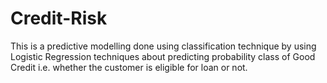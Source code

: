 # Credit-Risk
This is a predictive modelling done using classification technique by using Logistic Regression techniques about predicting probability class of Good Credit i.e. whether the customer is eligible for loan or not.
